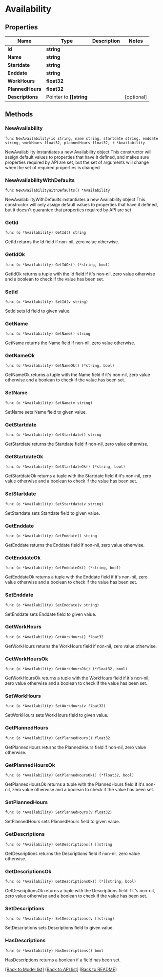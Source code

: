 # Availability

## Properties

Name | Type | Description | Notes
------------ | ------------- | ------------- | -------------
**Id** | **string** |  | 
**Name** | **string** |  | 
**Startdate** | **string** |  | 
**Enddate** | **string** |  | 
**WorkHours** | **float32** |  | 
**PlannedHours** | **float32** |  | 
**Descriptions** | Pointer to **[]string** |  | [optional] 

## Methods

### NewAvailability

`func NewAvailability(id string, name string, startdate string, enddate string, workHours float32, plannedHours float32, ) *Availability`

NewAvailability instantiates a new Availability object
This constructor will assign default values to properties that have it defined,
and makes sure properties required by API are set, but the set of arguments
will change when the set of required properties is changed

### NewAvailabilityWithDefaults

`func NewAvailabilityWithDefaults() *Availability`

NewAvailabilityWithDefaults instantiates a new Availability object
This constructor will only assign default values to properties that have it defined,
but it doesn't guarantee that properties required by API are set

### GetId

`func (o *Availability) GetId() string`

GetId returns the Id field if non-nil, zero value otherwise.

### GetIdOk

`func (o *Availability) GetIdOk() (*string, bool)`

GetIdOk returns a tuple with the Id field if it's non-nil, zero value otherwise
and a boolean to check if the value has been set.

### SetId

`func (o *Availability) SetId(v string)`

SetId sets Id field to given value.


### GetName

`func (o *Availability) GetName() string`

GetName returns the Name field if non-nil, zero value otherwise.

### GetNameOk

`func (o *Availability) GetNameOk() (*string, bool)`

GetNameOk returns a tuple with the Name field if it's non-nil, zero value otherwise
and a boolean to check if the value has been set.

### SetName

`func (o *Availability) SetName(v string)`

SetName sets Name field to given value.


### GetStartdate

`func (o *Availability) GetStartdate() string`

GetStartdate returns the Startdate field if non-nil, zero value otherwise.

### GetStartdateOk

`func (o *Availability) GetStartdateOk() (*string, bool)`

GetStartdateOk returns a tuple with the Startdate field if it's non-nil, zero value otherwise
and a boolean to check if the value has been set.

### SetStartdate

`func (o *Availability) SetStartdate(v string)`

SetStartdate sets Startdate field to given value.


### GetEnddate

`func (o *Availability) GetEnddate() string`

GetEnddate returns the Enddate field if non-nil, zero value otherwise.

### GetEnddateOk

`func (o *Availability) GetEnddateOk() (*string, bool)`

GetEnddateOk returns a tuple with the Enddate field if it's non-nil, zero value otherwise
and a boolean to check if the value has been set.

### SetEnddate

`func (o *Availability) SetEnddate(v string)`

SetEnddate sets Enddate field to given value.


### GetWorkHours

`func (o *Availability) GetWorkHours() float32`

GetWorkHours returns the WorkHours field if non-nil, zero value otherwise.

### GetWorkHoursOk

`func (o *Availability) GetWorkHoursOk() (*float32, bool)`

GetWorkHoursOk returns a tuple with the WorkHours field if it's non-nil, zero value otherwise
and a boolean to check if the value has been set.

### SetWorkHours

`func (o *Availability) SetWorkHours(v float32)`

SetWorkHours sets WorkHours field to given value.


### GetPlannedHours

`func (o *Availability) GetPlannedHours() float32`

GetPlannedHours returns the PlannedHours field if non-nil, zero value otherwise.

### GetPlannedHoursOk

`func (o *Availability) GetPlannedHoursOk() (*float32, bool)`

GetPlannedHoursOk returns a tuple with the PlannedHours field if it's non-nil, zero value otherwise
and a boolean to check if the value has been set.

### SetPlannedHours

`func (o *Availability) SetPlannedHours(v float32)`

SetPlannedHours sets PlannedHours field to given value.


### GetDescriptions

`func (o *Availability) GetDescriptions() []string`

GetDescriptions returns the Descriptions field if non-nil, zero value otherwise.

### GetDescriptionsOk

`func (o *Availability) GetDescriptionsOk() (*[]string, bool)`

GetDescriptionsOk returns a tuple with the Descriptions field if it's non-nil, zero value otherwise
and a boolean to check if the value has been set.

### SetDescriptions

`func (o *Availability) SetDescriptions(v []string)`

SetDescriptions sets Descriptions field to given value.

### HasDescriptions

`func (o *Availability) HasDescriptions() bool`

HasDescriptions returns a boolean if a field has been set.


[[Back to Model list]](../README.md#documentation-for-models) [[Back to API list]](../README.md#documentation-for-api-endpoints) [[Back to README]](../README.md)


